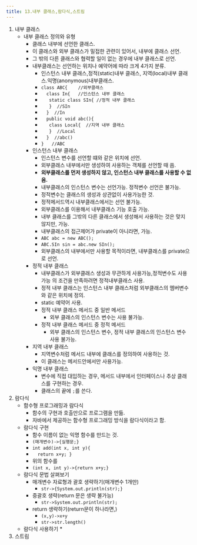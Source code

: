 ```yaml
---
title: 13.내부 클래스,람다식,스트림
---
```


1. 내부 클래스
	*  내부 클래스 정의와 유형
		*  클래스 내부에 선언한 클래스.
		*  이 클래스와 외부 클래스가 밀접한 관련이 있어서, 내부에 클래스 선언.
		*  그 밖의 다른 클래스와 협력할 일이 없는 경우에 내부 클래스로 선언.
		*  내부클래스는 선언하는 위치나 예약어에 따라 크게 4가지 분류.
			*  인스턴스 내부 클래스,정적(static)내부 클래스, 지역(local)내부 클래스.익명(anonymous)내부클래스.
			*  `class ABC{    //외부클래스`
			*  `  class In{   //인스턴스 내부 클래스`
			*  `   static class SIn{ //정적 내부 클래스`
			*  `   }  //SIn`
			*  `  }  //In`
			*  `  public void abc(){`
			*  `   class Local{  //지역 내부 클래스`
			*  `   }  //Local`
			*  `  }  //abc()`
			*  `}   //ABC`
		* 인스턴스 내부 클래스
			* 인스턴스 변수를 선언할 떄와 같은 위치에 선언. 
			* 외부클래스 내부에서만 생성하여 사용하는 객체를 선언할 때 씀.
			* **외부클래스를 먼저 생성하지 않고, 인스턴스 내부 클래스를 사용할 수 없음.**
			* 내부클래스의 인스턴스 변수는 선언가능. 정적변수 선언은 불가능.
			* 정적변수는 클래스의 생성과 상관없이 사용가능한 것.
			* 정적메서드역시 내부클래스에서는 선언 불가능.
			* 외부클래스를 이용해서 내부클래스 기능 호출 가능.
			* 내부 클래스를 그밖의 다른 클래스에서 생성해서 사용하는 것은 맞지 않지만, 가능.
			* 내부클래스의 접근제어가 private이 아니라면, 가능.
			* `ABC abc = new ABC();`
			* `ABC.SIn sin = abc.new SIn();`
			* 외부클래스의 내부에서만 사용할 목적이라면, 내부클래스를 private으로 선언.
		* 정적 내부 클래스
			* 내부클래스가 외부클래스 생성과 무관하게 사용가능,정적변수도 사용가능 의 조건을 만족하려면 정적내부클래스 사용.
			* 정적 내부 클래스는 인스턴스 내부 클래스처럼 외부클래스의 멤버변수와 같은 위치에 정의.
			* static 예약어 사용.
			* 정적 내부 클래스 메서드 중 일반 메서드
				* 외부 클래스의 인스턴스 변수는 사용 불가능.
			* 정적 내부 클래스 메서드 중 정적 메서드
				* 외부 클래스의 인스턴스 변수, 정적 내부 클래스의 인스턴스 변수 사용 불가능.
		* 지역 내부 클래스
			* 지역변수처럼 메서드 내부에 클래스를 정의하여 사용하는 것.
			* 이 클래스는 메서드안에서만 사용가능.
		* 익명 내부 클래스
			* 변수에 직접 대입하는 경우, 메서드 내부에서 인터페이스나 추상 클래스를 구현하는 경우.
			* 클래스의 끝에 `;`를 쓴다.
2. 람다식
	* 함수형 프로그래밍과 람다식
		* 함수의 구현과 호출만으로 프로그램을 만듦.
		* 자바에서 제공하는 함수형 프로그래밍 방식을 람다식이라고 함.
	* 람다식 구현
		* 함수 이름이 없는 익명 함수를 만드는 것.
		* `(매개변수)->{실행문;}`
		* `int add(int x, int y){`
		* `  return x+y; }`
		* 위의 함수를
		* `(int x, int y)->{return x+y;}`
	* 람다식 문법 살펴보기
		* 매개변수 자료형과 괄호 생략하기(매개변수 1개만)
			* `str->{System.out.println(str);}`
		* 중괄호 생략(return 문은 생략 불가능)
			* `str->System.out.println(str);`
		* return 생략하기(return문이 하나라면,)
			* `(x,y)->x+y`
			* `str->str.length()`
	* 람다식 사용하기
		* 
3. 스트림
